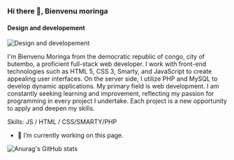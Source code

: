 ### Hi there 👋, Bienvenu moringa
#### Design and developement
![Design and developement](https://arturssmirnovs.github.io/github-profile-readme-generator/images/banner.png)

I'm Bienvenu Moringa from the democratic republic of congo, city of butembo, a proficient full-stack web developer. I work with front-end technologies such as HTML 5, CSS 3, Smarty, and JavaScript to create appealing user interfaces. On the server side, I utilize PHP and MySQL to develop dynamic applications. My primary field is web development. I am constantly seeking learning and improvement, reflecting my passion for programming in every project I undertake. Each project is a new opportunity to apply and deepen my skills.

Skills: JS / HTML / CSS/SMARTY/PHP

- 🔭 I’m currently working on this page. 


![Anurag's GitHub stats](https://github-readme-stats.vercel.app/api?username=bienvenumoringa&theme=transparent)
